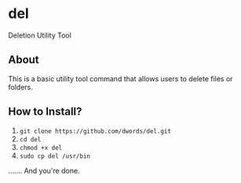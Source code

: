 # del
Deletion Utility Tool

## About 

This is a basic utility tool command that allows users to delete files or folders.


## How to Install? 
1) `git clone https://github.com/dwords/del.git`
2)  `cd del`
3) `chmod +x del`
4)  `sudo cp del /usr/bin`

....... And you're done.
